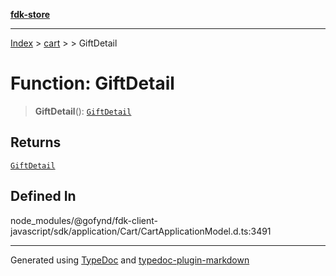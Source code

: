 [**fdk-store**](../../../README.md)
***

[Index](../../../API.md) > [cart](../../README.md) > [<internal>](../README.md) > GiftDetail

# Function: GiftDetail

> **GiftDetail**(): [`GiftDetail`](../type-aliases/type-alias.GiftDetail.md)

## Returns

[`GiftDetail`](../type-aliases/type-alias.GiftDetail.md)

## Defined In

node\_modules/@gofynd/fdk-client-javascript/sdk/application/Cart/CartApplicationModel.d.ts:3491

***
Generated using [TypeDoc](https://typedoc.org/) and [typedoc-plugin-markdown](https://www.npmjs.com/package/typedoc-plugin-markdown)
